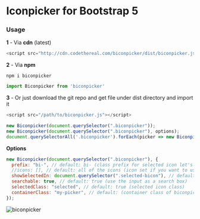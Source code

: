 # Iconpicker for Bootstrap 5

### Usage

**1** - Via **cdn** (latest)

```js
<script src="http://cdn.codethereal.com/biconpicker/dist/biconpicker.js"></script>
```

**2** - Via **npm**

```
npm i biconpicker
```

```js
import Biconpicker from 'biconpicker'
```

**3** - Or just download the git repo and get file under dist directory and import it

```js
<script src="/path/to/biconpicker.js"></script>
```


```js
new Biconpicker(document.querySelector(".biconpicker"));
new Biconpicker(document.querySelector(".biconpicker"), options);
document.querySelectorAll('.biconpicker').forEach(picker => new Biconpicker(picker))
```


**Options**
```js
new Biconpicker(document.querySelector(".biconpicker"), {
  prefix: "bi-", // default: bi- (class prefix for selected icon let's say you pass it as 'ds' will return you ds-alarm)
  //icons: [], // default: all of the icons (icon set if you want to use only some of them)
  showSelectedIn: document.querySelector(".selected-bicon"), // default: none (element to show selected icon)
  searchable: true, // default: true (use the input as a search box)
  selectedClass: "selected", // default: true (selected icon class)
  containerClass: "my-picker", // default: (container class of biconpicker)
});
```

![biconpicker](http://cdn.codethereal.com/biconpicker/demo.png)
